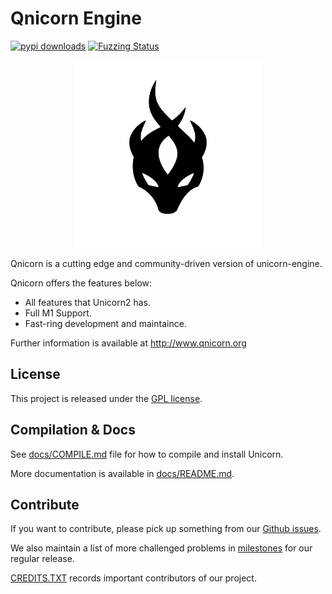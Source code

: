 Qnicorn Engine
==============

[![pypi downloads](https://pepy.tech/badge/unicorn)](https://pepy.tech/project/unicorn)
[![Fuzzing Status](https://oss-fuzz-build-logs.storage.googleapis.com/badges/unicorn.svg)](https://bugs.chromium.org/p/oss-fuzz/issues/list?sort=-opened&can=1&q=proj:unicorn)


<p align="center">
<img width="300" src="docs/qnicorn-black-doc.png">
</p>

Qnicorn is a cutting edge and community-driven version of unicorn-engine.

Qnicorn offers the features below:

- All features that Unicorn2 has.
- Full M1 Support.
- Fast-ring development and maintaince.

Further information is available at http://www.qnicorn.org


License
-------

This project is released under the [GPL license](COPYING).


Compilation & Docs
------------------

See [docs/COMPILE.md](docs/COMPILE.md) file for how to compile and install Unicorn.

More documentation is available in [docs/README.md](docs/README.md).


Contribute
----------

If you want to contribute, please pick up something from our [Github issues](https://github.com/qilingframework/qnicorn/issues).

We also maintain a list of more challenged problems in [milestones](https://github.com/qilingframework/qnicorn/milestones) for our regular release.

[CREDITS.TXT](CREDITS.TXT) records important contributors of our project.